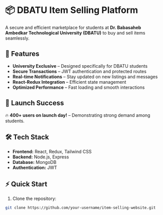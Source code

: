 # 📦 DBATU Item Selling Platform

A secure and efficient marketplace for students at **Dr. Babasaheb Ambedkar Technological University (DBATU)** to buy and sell items seamlessly.

## 🚀 Features
- **University Exclusive** – Designed specifically for DBATU students
- **Secure Transactions** – JWT authentication and protected routes
- **Real-time Notifications** – Stay updated on new listings and messages
- **React-Redux Integration** – Efficient state management
- **Optimized Performance** – Fast loading and smooth interactions

## 🎉 Launch Success
🔥 **400+ users on launch day!** – Demonstrating strong demand among students.

## 🛠️ Tech Stack
- **Frontend:** React, Redux, Tailwind CSS
- **Backend:** Node.js, Express
- **Database:** MongoDB
- **Authentication:** JWT

## ⚡ Quick Start

1. Clone the repository:
```bash
git clone https://github.com/your-username/item-selling-website.git
